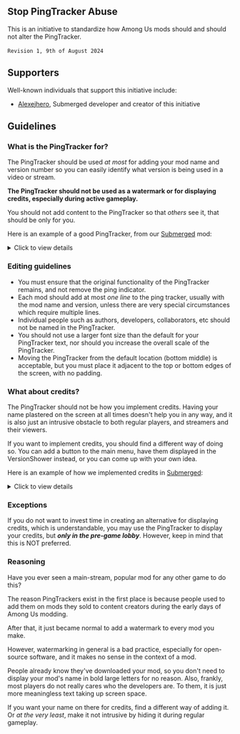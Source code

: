 ## Stop PingTracker Abuse
This is an initiative to standardize how Among Us mods should and should not alter the PingTracker.

`Revision 1, 9th of August 2024`

## Supporters
Well-known individuals that support this initiative include:
- [Alexejhero](https://github.com/Alexejhero), Submerged developer and creator of this initiative

## Guidelines

### What is the PingTracker for?
The PingTracker should be used _at most_ for adding your mod name and version number so you can easily identify what version is being used in a video or stream.

**The PingTracker should not be used as a watermark or for displaying credits, especially during active gameplay.**

You should not add content to the PingTracker so that _others_ see it, that should be only for you.

Here is an example of a good PingTracker, from our [Submerged](https://github.com/SubmergedAmongUs/Submerged) mod:

<details>
<summary>Click to view details</summary>
  
<br>
The PingTracker uses a smaller font to fit and is also displayed only when Submerged is the current map. It's only purpose is so that I can easily identify what version someone is playing if they send me a clip of a bug.
  
![](./Images/PingTracker.png)
  
</details>

### Editing guidelines
- You must ensure that the original functionality of the PingTracker remains, and not remove the ping indicator.
- Each mod should add at most _one line_ to the ping tracker, usually with the mod name and version, unless there are very special circumstances which require multiple lines.
- Individual people such as authors, developers, collaborators, etc should not be named in the PingTracker.
- You should not use a larger font size than the default for your PingTracker text, nor should you increase the overall scale of the PingTracker.
- Moving the PingTracker from the default location (bottom middle) is acceptable, but you must place it adjacent to the top or bottom edges of the screen, with no padding.

### What about credits?
The PingTracker should not be how you implement credits. Having your name plastered on the screen at all times doesn't help you in any way, and it is also just an intrusive obstacle to both regular players, and streamers and their viewers.

If you want to implement credits, you should find a different way of doing so. You can add a button to the main menu, have them displayed in the VersionShower instead, or you can come up with your own idea.

Here is an example of how we implemented credits in [Submerged](https://github.com/SubmergedAmongUs/Submerged):

<details>
<summary>Click to view details</summary>
  
<br>
We added a button in the main menu, which when clicked opens a pop-up displaying the credits.
  
![](./Images/Credits-1.png)
![](./Images/Credits-2.png)
  
</details>

### Exceptions
If you do not want to invest time in creating an alternative for displaying credits, which is understandable, you may use the PingTracker to display your credits, but _**only in the pre-game lobby**_. However, keep in mind that this is NOT preferred. 

### Reasoning
Have you ever seen a main-stream, popular mod for any other game to do this?

The reason PingTrackers exist in the first place is because people used to add them on mods they sold to content creators during the early days of Among Us modding.

After that, it just became normal to add a watermark to every mod you make.

However, watermarking in general is a bad practice, especially for open-source software, and it makes no sense in the context of a mod.

People already know they've downloaded your mod, so you don't need to display your mod's name in bold large letters for no reason. Also, frankly, most players do not really cares who the developers are. To them, it is just more meaningless text taking up screen space.

If you want your name on there for credits, find a different way of adding it. Or _at the very least_, make it not intrusive by hiding it during regular gameplay.
